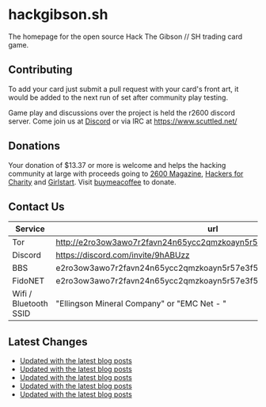 # hackgibson.sh
The homepage for the open source Hack The Gibson // SH trading card game.


## Contributing

To add your card just submit a pull request with your card's front art, it would be added to the next run of set after community play testing.

Game play and discussions over the project is held the r2600 discord server. Come join us at [Discord](https://discord.com/invite/9hABUzz) or via IRC at https://www.scuttled.net/


## Donations

Your donation of $13.37 or more is welcome and helps the hacking community at large with proceeds going to [2600 Magazine](https://2600.com/), [Hackers for Charity](https://hackersforcharity.org) and [Girlstart](https://girlstart.org).  Visit [buymeacoffee](https://www.buymeacoffee.com/hackgibson.sh) to donate.


## Contact Us

Service | url
-|-
Tor | http://e2ro3ow3awo7r2favn24n65ycc2qmzkoayn5r57e3f56nvjwdcgg32ad.onion
Discord | https://discord.com/invite/9hABUzz
BBS | e2ro3ow3awo7r2favn24n65ycc2qmzkoayn5r57e3f56nvjwdcgg32ad.onion:23
FidoNET | e2ro3ow3awo7r2favn24n65ycc2qmzkoayn5r57e3f56nvjwdcgg32ad.onion:24554
Wifi / Bluetooth SSID | "Ellingson Mineral Company" or "EMC Net - <fidonet address>"

## Latest Changes
<!-- BLOG-POST-LIST:START -->
- [Updated with the latest blog posts](https://github.com/DFW2600/hackgibson.sh/commit/d778551fab2491baf2e75ad5db9292ed7b778ffa)
- [Updated with the latest blog posts](https://github.com/DFW2600/hackgibson.sh/commit/e39bd9db5ee4a972f7a093a5de5b137980df739d)
- [Updated with the latest blog posts](https://github.com/DFW2600/hackgibson.sh/commit/d5d8afbd76fb5b836dc4a6494c1870e26c9553fb)
- [Updated with the latest blog posts](https://github.com/DFW2600/hackgibson.sh/commit/6c3ab4bee5c2027d981d254168011d8aef278539)
- [Updated with the latest blog posts](https://github.com/DFW2600/hackgibson.sh/commit/e9db682dcf75728b4bb8360c09cbfc23f70e426a)
<!-- BLOG-POST-LIST:END -->
